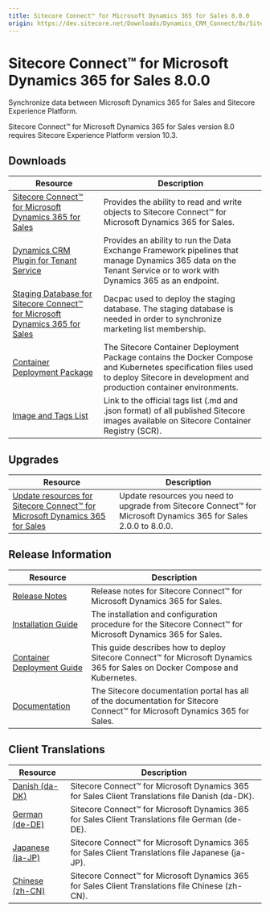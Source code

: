 ```yaml
---
title: Sitecore Connect™ for Microsoft Dynamics 365 for Sales 8.0.0
origin: https://dev.sitecore.net/Downloads/Dynamics_CRM_Connect/8x/Sitecore_Connect_for_Microsoft_Dynamics_365_for_Sales_800.aspx
---
```


# Sitecore Connect™ for Microsoft Dynamics 365 for Sales 8.0.0

Synchronize data between Microsoft Dynamics 365 for Sales and Sitecore Experience Platform.

  <Alert variant='warning' mb={4}>
    <AlertIcon />
    Sitecore Connect™ for Microsoft Dynamics 365 for Sales version 8.0 requires Sitecore Experience Platform version 10.3.
  </Alert>
  

## Downloads

 | Resource | Description |
 | --- | --- |
 | [Sitecore Connect™ for Microsoft Dynamics 365 for Sales](https://sitecoredev.azureedge.net/~/media/7BE32E62997A44BE88D87BBF9AC3D68B.ashx?date=20230111T092448) | Provides the ability to read and write objects to Sitecore Connect™ for Microsoft Dynamics 365 for Sales. |
 | [Dynamics CRM Plugin for Tenant Service](https://sitecoredev.azureedge.net/~/media/D1D0E938946642D3A3B92FF995226D5B.ashx?date=20230111T092623) | Provides an ability to run the Data Exchange Framework pipelines that manage Dynamics 365 data on the Tenant Service or to work with Dynamics 365 as an endpoint. |
 | [Staging Database for Sitecore Connect™ for Microsoft Dynamics 365 for Sales](https://sitecoredev.azureedge.net/~/media/763EB2AA05E1459DA6E38661F552F7E2.ashx?date=20211203T111934) | Dacpac used to deploy the staging database. The staging database is needed in order to synchronize marketing list membership. |
 | [Container Deployment Package](https://github.com/Sitecore/container-deployment/releases/tag/dcrm%2F8.0.1521.01521.209) | The Sitecore Container Deployment Package contains the Docker Compose and Kubernetes specification files used to deploy Sitecore in development and production container environments. |
 | [Image and Tags List](https://github.com/Sitecore/docker-images/tree/master/tags) | Link to the official tags list (.md and .json format) of all published Sitecore images available on Sitecore Container Registry (SCR). |

## Upgrades

 | Resource | Description |
 | --- | --- |
 | [Update resources for Sitecore Connect™ for Microsoft Dynamics 365 for Sales](/downloads/Resource%20files%20for%20Modules/1x/Resource%20files%20for%20Modules%20100) | Update resources you need to upgrade from Sitecore Connect™ for Microsoft Dynamics 365 for Sales 2.0.0 to 8.0.0. |

## Release Information

 | Resource | Description |
 | --- | --- |
 | [Release Notes](/downloads/Dynamics%20CRM%20Connect/8x/Sitecore%20Connect%20for%20Microsoft%20Dynamics%20365%20for%20Sales%20800/Release%20Notes) | Release notes for Sitecore Connect™ for Microsoft Dynamics 365 for Sales. |
 | [Installation Guide](https://doc.sitecore.com/xp/en/developers/dynamics-crm-connect/80/sitecore-connect-for-microsoft-dynamics-365-for-sales/install-sitecore-connect-for-microsoft-dynamics-for-sales-365-on-prem.html) | The installation and configuration procedure for the Sitecore Connect™ for Microsoft Dynamics 365 for Sales. |
 | [Container Deployment Guide](https://doc.sitecore.com/xp/en/developers/dynamics-crm-connect/80/sitecore-connect-for-microsoft-dynamics-365-for-sales/install-sitecore-connect-for-microsoft-dynamics-365-for-sales-on-containers.html) | This guide describes how to deploy Sitecore Connect™ for Microsoft Dynamics 365 for Sales on Docker Compose and Kubernetes. |
 | [Documentation](https://doc.sitecore.com/xp/en/developers/dynamics-crm-connect/80/sitecore-connect-for-microsoft-dynamics-365-for-sales/index-en.html) | The Sitecore documentation portal has all of the documentation for Sitecore Connect™ for Microsoft Dynamics 365 for Sales. |

## Client Translations

 | Resource | Description |
 | --- | --- |
 | [Danish (da-DK)](https://sitecoredev.azureedge.net/~/media/B190D18F92494772847BA5B9FBB58BA5.ashx?date=20230111T092512) | Sitecore Connect™ for Microsoft Dynamics 365 for Sales Client Translations file Danish (da-DK). |
 | [German (de-DE)](https://sitecoredev.azureedge.net/~/media/878BD5E311A44EA89254925F3F8BEEDF.ashx?date=20230111T092529) | Sitecore Connect™ for Microsoft Dynamics 365 for Sales Client Translations file German (de-DE). |
 | [Japanese (ja-JP)](https://sitecoredev.azureedge.net/~/media/7362E1FA006D430A86721822D5D17927.ashx?date=20230111T092546) | Sitecore Connect™ for Microsoft Dynamics 365 for Sales Client Translations file Japanese (ja-JP). |
 | [Chinese (zh-CN)](https://sitecoredev.azureedge.net/~/media/C5AE4EACE3F7438F84A13B6C4D43852B.ashx?date=20230111T092605) | Sitecore Connect™ for Microsoft Dynamics 365 for Sales Client Translations file Chinese (zh-CN). |